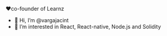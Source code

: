 ❤️co-founder of Learnz
- 👋 Hi, I’m @vargajacint
- 👀 I’m interested in React, React-native, Node.js and Solidity

<!---
vargajacint/vargajacint is a ✨ special ✨ repository because its `README.md` (this file) appears on your GitHub profile.
You can click the Preview link to take a look at your changes.
--->
